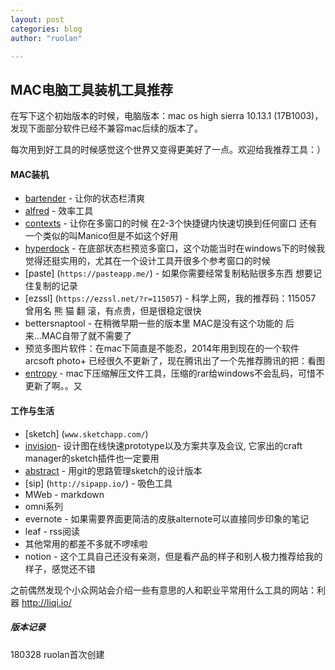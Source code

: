 ```yaml
---
layout: post
categories: blog
author: "ruolan"

---
```

## MAC电脑工具装机工具推荐
在写下这个初始版本的时候，电脑版本：mac os high sierra 10.13.1 (17B1003)，发现下面部分软件已经不兼容mac后续的版本了。

每次用到好工具的时候感觉这个世界又变得更美好了一点。欢迎给我推荐工具：）

#### MAC装机
- [bartender](`https://www.macbartender.com/`)  - 让你的状态栏清爽
- [alfred](https://www.alfredapp.com/)  - 效率工具
- [contexts](`https://contexts.co/`) - 让你在多窗口的时候 在2-3个快捷键内快速切换到任何窗口  还有一个类似的叫Manico但是不如这个好用
- [hyperdock](`https://bahoom.com/hyperdock/`) - 在底部状态栏预览多窗口，这个功能当时在windows下的时候我觉得还挺实用的，尤其在一个设计工具开很多个参考窗口的时候
- [paste] (`https://pasteapp.me/`) - 如果你需要经常复制粘贴很多东西 想要记住复制的记录 
- [ezssl] (`https://ezssl.net/?r=115057`) - 科学上网，我的推荐码：115057 曾用名 熊 猫 翻 滚，有点贵，但是很稳定很快
- bettersnaptool - 在稍微早期一些的版本里 MAC是没有这个功能的 后来...MAC自带了就不需要了
- 预览多图片软件：在mac下简直是不能忍，2014年用到现在的一个软件 arcsoft photo+ 已经很久不更新了，现在腾讯出了一个先推荐腾讯的把：看图
- [entropy](`http://www.eigenlogik.com/entropy/`) - mac下压缩解压文件工具，压缩的rar给windows不会乱码，可惜不更新了啊。。又


#### 工作与生活
- [sketch] (`www.sketchapp.com/`)
- [invision](`http://get.invis.io/medryhB`)- 设计图在线快速prototype以及方案共享及会议, 它家出的craft manager的sketch插件也一定要用
- [abstract](`https://www.goabstract.com/`) - 用git的思路管理sketch的设计版本
- [sip] (`http://sipapp.io/`) - 吸色工具
- MWeb - markdown  
- omni系列
- evernote - 如果需要界面更简洁的皮肤alternote可以直接同步印象的笔记
- leaf - rss阅读
- 其他常用的都差不多就不啰嗦啦
- notion - 这个工具自己还没有亲测，但是看产品的样子和别人极力推荐给我的样子，感觉还不错

之前偶然发现个小众网站会介绍一些有意思的人和职业平常用什么工具的网站：利器 http://liqi.io/

##### 版本记录
180328 ruolan首次创建

